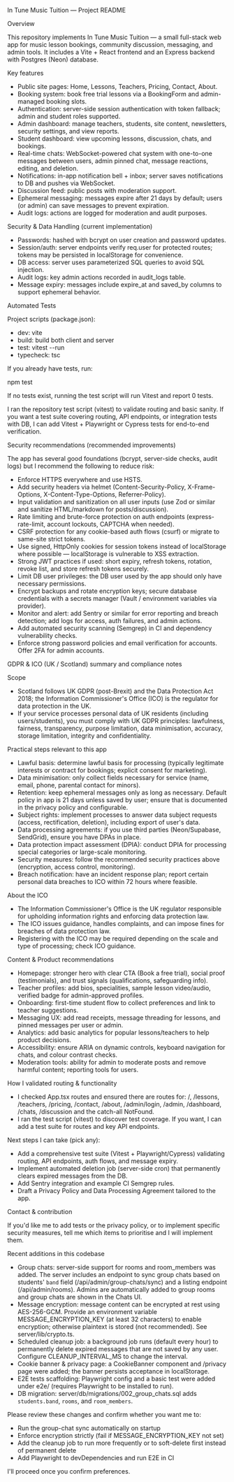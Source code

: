 In Tune Music Tuition — Project README

Overview

This repository implements In Tune Music Tuition — a small full-stack web app for music lesson bookings, community discussion, messaging, and admin tools. It includes a Vite + React frontend and an Express backend with Postgres (Neon) database.

Key features

- Public site pages: Home, Lessons, Teachers, Pricing, Contact, About.
- Booking system: book free trial lessons via a BookingForm and admin-managed booking slots.
- Authentication: server-side session authentication with token fallback; admin and student roles supported.
- Admin dashboard: manage teachers, students, site content, newsletters, security settings, and view reports.
- Student dashboard: view upcoming lessons, discussion, chats, and bookings.
- Real-time chats: WebSocket-powered chat system with one-to-one messages between users, admin pinned chat, message reactions, editing, and deletion.
- Notifications: in-app notification bell + inbox; server saves notifications to DB and pushes via WebSocket.
- Discussion feed: public posts with moderation support.
- Ephemeral messaging: messages expire after 21 days by default; users (or admin) can save messages to prevent expiration.
- Audit logs: actions are logged for moderation and audit purposes.

Security & Data Handling (current implementation)

- Passwords: hashed with bcrypt on user creation and password updates.
- Session/auth: server endpoints verify req.user for protected routes; tokens may be persisted in localStorage for convenience.
- DB access: server uses parameterized SQL queries to avoid SQL injection.
- Audit logs: key admin actions recorded in audit_logs table.
- Message expiry: messages include expire_at and saved_by columns to support ephemeral behavior.

Automated Tests

Project scripts (package.json):

- dev: vite
- build: build both client and server
- test: vitest --run
- typecheck: tsc

If you already have tests, run:

npm test

If no tests exist, running the test script will run Vitest and report 0 tests.

I ran the repository test script (vitest) to validate routing and basic sanity. If you want a test suite covering routing, API endpoints, or integration tests with DB, I can add Vitest + Playwright or Cypress tests for end-to-end verification.

Security recommendations (recommended improvements)

The app has several good foundations (bcrypt, server-side checks, audit logs) but I recommend the following to reduce risk:

- Enforce HTTPS everywhere and use HSTS.
- Add security headers via helmet (Content-Security-Policy, X-Frame-Options, X-Content-Type-Options, Referrer-Policy).
- Input validation and sanitization on all user inputs (use Zod or similar and sanitize HTML/markdown for posts/discussion).
- Rate limiting and brute-force protection on auth endpoints (express-rate-limit, account lockouts, CAPTCHA when needed).
- CSRF protection for any cookie-based auth flows (csurf) or migrate to same-site strict tokens.
- Use signed, HttpOnly cookies for session tokens instead of localStorage where possible — localStorage is vulnerable to XSS extraction.
- Strong JWT practices if used: short expiry, refresh tokens, rotation, revoke list, and store refresh tokens securely.
- Limit DB user privileges: the DB user used by the app should only have necessary permissions.
- Encrypt backups and rotate encryption keys; secure database credentials with a secrets manager (Vault / environment variables via provider).
- Monitor and alert: add Sentry or similar for error reporting and breach detection; add logs for access, auth failures, and admin actions.
- Add automated security scanning (Semgrep) in CI and dependency vulnerability checks.
- Enforce strong password policies and email verification for accounts. Offer 2FA for admin accounts.

GDPR & ICO (UK / Scotland) summary and compliance notes

Scope

- Scotland follows UK GDPR (post-Brexit) and the Data Protection Act 2018; the Information Commissioner's Office (ICO) is the regulator for data protection in the UK.
- If your service processes personal data of UK residents (including users/students), you must comply with UK GDPR principles: lawfulness, fairness, transparency, purpose limitation, data minimisation, accuracy, storage limitation, integrity and confidentiality.

Practical steps relevant to this app

- Lawful basis: determine lawful basis for processing (typically legitimate interests or contract for bookings; explicit consent for marketing).
- Data minimisation: only collect fields necessary for service (name, email, phone, parental contact for minors).
- Retention: keep ephemeral messages only as long as necessary. Default policy in app is 21 days unless saved by user; ensure that is documented in the privacy policy and configurable.
- Subject rights: implement processes to answer data subject requests (access, rectification, deletion), including export of user's data.
- Data processing agreements: if you use third parties (Neon/Supabase, SendGrid), ensure you have DPAs in place.
- Data protection impact assessment (DPIA): conduct DPIA for processing special categories or large-scale monitoring.
- Security measures: follow the recommended security practices above (encryption, access control, monitoring).
- Breach notification: have an incident response plan; report certain personal data breaches to ICO within 72 hours where feasible.

About the ICO

- The Information Commissioner's Office is the UK regulator responsible for upholding information rights and enforcing data protection law.
- The ICO issues guidance, handles complaints, and can impose fines for breaches of data protection law.
- Registering with the ICO may be required depending on the scale and type of processing; check ICO guidance.

Content & Product recommendations

- Homepage: stronger hero with clear CTA (Book a free trial), social proof (testimonials), and trust signals (qualifications, safeguarding info).
- Teacher profiles: add bios, specialities, sample lesson video/audio, verified badge for admin-approved profiles.
- Onboarding: first-time student flow to collect preferences and link to teacher suggestions.
- Messaging UX: add read receipts, message threading for lessons, and pinned messages per user or admin.
- Analytics: add basic analytics for popular lessons/teachers to help product decisions.
- Accessibility: ensure ARIA on dynamic controls, keyboard navigation for chats, and colour contrast checks.
- Moderation tools: ability for admin to moderate posts and remove harmful content; reporting tools for users.

How I validated routing & functionality

- I checked App.tsx routes and ensured there are routes for: /, /lessons, /teachers, /pricing, /contact, /about, /admin/login, /admin, /dashboard, /chats, /discussion and the catch-all NotFound.
- I ran the test script (vitest) to discover test coverage. If you want, I can add a test suite for routes and key API endpoints.

Next steps I can take (pick any):

- Add a comprehensive test suite (Vitest + Playwright/Cypress) validating routing, API endpoints, auth flows, and message expiry.
- Implement automated deletion job (server-side cron) that permanently clears expired messages from the DB.
- Add Sentry integration and example CI Semgrep rules.
- Draft a Privacy Policy and Data Processing Agreement tailored to the app.

Contact & contribution

If you'd like me to add tests or the privacy policy, or to implement specific security measures, tell me which items to prioritise and I will implement them.

Recent additions in this codebase

- Group chats: server-side support for rooms and room_members was added. The server includes an endpoint to sync group chats based on students' `band` field (/api/admin/group-chats/sync) and a listing endpoint (/api/admin/rooms). Admins are automatically added to group rooms and group chats are shown in the Chats UI.
- Message encryption: message content can be encrypted at rest using AES-256-GCM. Provide an environment variable MESSAGE_ENCRYPTION_KEY (at least 32 characters) to enable encryption; otherwise plaintext is stored (not recommended). See server/lib/crypto.ts.
- Scheduled cleanup job: a background job runs (default every hour) to permanently delete expired messages that are not saved by any user. Configure CLEANUP_INTERVAL_MS to change the interval.
- Cookie banner & privacy page: a CookieBanner component and /privacy page were added; the banner persists acceptance in localStorage.
- E2E tests scaffolding: Playwright config and a basic test were added under e2e/ (requires Playwright to be installed to run).
- DB migration: server/db/migrations/002_group_chats.sql adds `students.band`, `rooms`, and `room_members`.

Please review these changes and confirm whether you want me to:

- Run the group-chat sync automatically on startup
- Enforce encryption strictly (fail if MESSAGE_ENCRYPTION_KEY not set)
- Add the cleanup job to run more frequently or to soft-delete first instead of permanent delete
- Add Playwright to devDependencies and run E2E in CI

I'll proceed once you confirm preferences.
